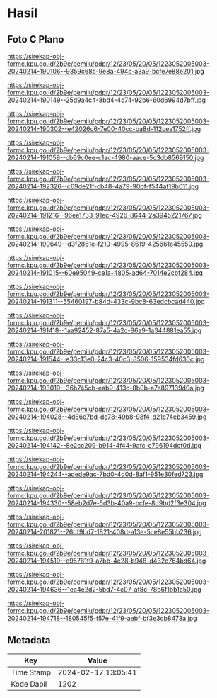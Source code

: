# Hasil

## Foto C Plano

https://sirekap-obj-formc.kpu.go.id/2b9e/pemilu/pdpr/12/23/05/20/05/1223052005003-20240214-190106--9359c68c-9e8a-494c-a3a9-bcfe7e88e201.jpg

https://sirekap-obj-formc.kpu.go.id/2b9e/pemilu/pdpr/12/23/05/20/05/1223052005003-20240214-190149--25d9a4c4-8bd4-4c74-92b6-60d6994d7bff.jpg

https://sirekap-obj-formc.kpu.go.id/2b9e/pemilu/pdpr/12/23/05/20/05/1223052005003-20240214-190302--e42026c6-7e00-40cc-ba8d-112cea1752ff.jpg

https://sirekap-obj-formc.kpu.go.id/2b9e/pemilu/pdpr/12/23/05/20/05/1223052005003-20240214-191059--cb69c0ee-c1ac-4980-aace-5c3db8569150.jpg

https://sirekap-obj-formc.kpu.go.id/2b9e/pemilu/pdpr/12/23/05/20/05/1223052005003-20240214-192326--c69de21f-cb48-4a79-90bf-f544af19b011.jpg

https://sirekap-obj-formc.kpu.go.id/2b9e/pemilu/pdpr/12/23/05/20/05/1223052005003-20240214-191216--96ee1733-91ec-4926-8644-2a3945221767.jpg

https://sirekap-obj-formc.kpu.go.id/2b9e/pemilu/pdpr/12/23/05/20/05/1223052005003-20240214-190649--d3f2861e-f210-4995-8619-425661e45550.jpg

https://sirekap-obj-formc.kpu.go.id/2b9e/pemilu/pdpr/12/23/05/20/05/1223052005003-20240214-191015--60e95049-ce1a-4805-ad64-7014e2cbf284.jpg

https://sirekap-obj-formc.kpu.go.id/2b9e/pemilu/pdpr/12/23/05/20/05/1223052005003-20240214-191311--55460197-b84d-433c-9bc8-63edcbcad440.jpg

https://sirekap-obj-formc.kpu.go.id/2b9e/pemilu/pdpr/12/23/05/20/05/1223052005003-20240214-191418--1aa92452-87a5-4a2c-86a9-1a344881ea55.jpg

https://sirekap-obj-formc.kpu.go.id/2b9e/pemilu/pdpr/12/23/05/20/05/1223052005003-20240214-191544--e33c13e0-24c3-40c3-8506-159534fd630c.jpg

https://sirekap-obj-formc.kpu.go.id/2b9e/pemilu/pdpr/12/23/05/20/05/1223052005003-20240214-193019--36b745cb-eab9-413c-8b0b-a7e897139d0a.jpg

https://sirekap-obj-formc.kpu.go.id/2b9e/pemilu/pdpr/12/23/05/20/05/1223052005003-20240214-194028--4d86e7bd-dc78-49b8-98f4-d21c74eb3459.jpg

https://sirekap-obj-formc.kpu.go.id/2b9e/pemilu/pdpr/12/23/05/20/05/1223052005003-20240214-194142--8e2cc209-b914-4f44-9afc-c796194dcf0d.jpg

https://sirekap-obj-formc.kpu.go.id/2b9e/pemilu/pdpr/12/23/05/20/05/1223052005003-20240214-194244--adede9ac-7bd0-4d0d-8af1-951e30fed723.jpg

https://sirekap-obj-formc.kpu.go.id/2b9e/pemilu/pdpr/12/23/05/20/05/1223052005003-20240214-194330--58eb2d7e-5d3b-40a9-bcfe-8d9bd2f3e304.jpg

https://sirekap-obj-formc.kpu.go.id/2b9e/pemilu/pdpr/12/23/05/20/05/1223052005003-20240214-201821--26df9bd7-1821-408d-a13e-5ce8e55bb236.jpg

https://sirekap-obj-formc.kpu.go.id/2b9e/pemilu/pdpr/12/23/05/20/05/1223052005003-20240214-194519--e95781f9-a7bb-4e28-b948-d432d764bd64.jpg

https://sirekap-obj-formc.kpu.go.id/2b9e/pemilu/pdpr/12/23/05/20/05/1223052005003-20240214-194636--1ea4e2d2-5bd7-4c07-af8c-78b6f1bb1c50.jpg

https://sirekap-obj-formc.kpu.go.id/2b9e/pemilu/pdpr/12/23/05/20/05/1223052005003-20240214-194718--180545f5-f57e-41f9-aebf-bf3e3cb8473a.jpg


## Metadata

| Key        | Value               |
| ---------- | ------------------- |
| Time Stamp | 2024-02-17 13:05:41 |
| Kode Dapil | 1202                |



